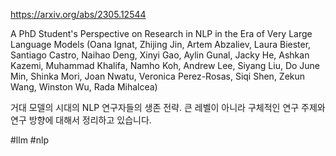 https://arxiv.org/abs/2305.12544

A PhD Student's Perspective on Research in NLP in the Era of Very Large Language Models (Oana Ignat, Zhijing Jin, Artem Abzaliev, Laura Biester, Santiago Castro, Naihao Deng, Xinyi Gao, Aylin Gunal, Jacky He, Ashkan Kazemi, Muhammad Khalifa, Namho Koh, Andrew Lee, Siyang Liu, Do June Min, Shinka Mori, Joan Nwatu, Veronica Perez-Rosas, Siqi Shen, Zekun Wang, Winston Wu, Rada Mihalcea)

거대 모델의 시대의 NLP 연구자들의 생존 전략. 큰 레벨이 아니라 구체적인 연구 주제와 연구 방향에 대해서 정리하고 있습니다.

#llm #nlp 